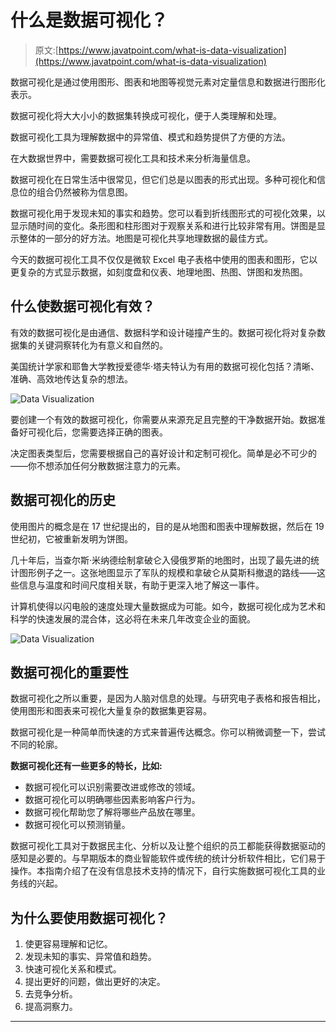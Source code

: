 # 什么是数据可视化？

> 原文:[https://www.javatpoint.com/what-is-data-visualization](https://www.javatpoint.com/what-is-data-visualization)

数据可视化是通过使用图形、图表和地图等视觉元素对定量信息和数据进行图形化表示。

数据可视化将大大小小的数据集转换成可视化，便于人类理解和处理。

数据可视化工具为理解数据中的异常值、模式和趋势提供了方便的方法。

在大数据世界中，需要数据可视化工具和技术来分析海量信息。

数据可视化在日常生活中很常见，但它们总是以图表的形式出现。多种可视化和信息位的组合仍然被称为信息图。

数据可视化用于发现未知的事实和趋势。您可以看到折线图形式的可视化效果，以显示随时间的变化。条形图和柱形图对于观察关系和进行比较非常有用。饼图是显示整体的一部分的好方法。地图是可视化共享地理数据的最佳方式。

今天的数据可视化工具不仅仅是微软 Excel 电子表格中使用的图表和图形，它以更复杂的方式显示数据，如刻度盘和仪表、地理地图、热图、饼图和发热图。

## 什么使数据可视化有效？

有效的数据可视化是由通信、数据科学和设计碰撞产生的。数据可视化将对复杂数据集的关键洞察转化为有意义和自然的。

美国统计学家和耶鲁大学教授爱德华·塔夫特认为有用的数据可视化包括？清晰、准确、高效地传达复杂的想法。

![Data Visualization](../Images/3ed5f17aacfa179992c83235a1c286c7.png)

要创建一个有效的数据可视化，你需要从来源充足且完整的干净数据开始。数据准备好可视化后，您需要选择正确的图表。

决定图表类型后，您需要根据自己的喜好设计和定制可视化。简单是必不可少的——你不想添加任何分散数据注意力的元素。

## 数据可视化的历史

使用图片的概念是在 17 世纪提出的，目的是从地图和图表中理解数据，然后在 19 世纪初，它被重新发明为饼图。

几十年后，当查尔斯·米纳德绘制拿破仑入侵俄罗斯的地图时，出现了最先进的统计图形例子之一。这张地图显示了军队的规模和拿破仑从莫斯科撤退的路线——这些信息与温度和时间尺度相关联，有助于更深入地了解这一事件。

计算机使得以闪电般的速度处理大量数据成为可能。如今，数据可视化成为艺术和科学的快速发展的混合体，这必将在未来几年改变企业的面貌。

![Data Visualization](../Images/f9d5268bdbb481719b807b0bc0c557c7.png)

## 数据可视化的重要性

数据可视化之所以重要，是因为人脑对信息的处理。与研究电子表格和报告相比，使用图形和图表来可视化大量复杂的数据集更容易。

数据可视化是一种简单而快速的方式来普遍传达概念。你可以稍微调整一下，尝试不同的轮廓。

**数据可视化还有一些更多的特长，比如:**

*   数据可视化可以识别需要改进或修改的领域。
*   数据可视化可以明确哪些因素影响客户行为。
*   数据可视化帮助您了解将哪些产品放在哪里。
*   数据可视化可以预测销量。

数据可视化工具对于数据民主化、分析以及让整个组织的员工都能获得数据驱动的感知是必要的。与早期版本的商业智能软件或传统的统计分析软件相比，它们易于操作。本指南介绍了在没有信息技术支持的情况下，自行实施数据可视化工具的业务线的兴起。

## 为什么要使用数据可视化？

1.  使更容易理解和记忆。
2.  发现未知的事实、异常值和趋势。
3.  快速可视化关系和模式。
4.  提出更好的问题，做出更好的决定。
5.  去竞争分析。
6.  提高洞察力。

* * *